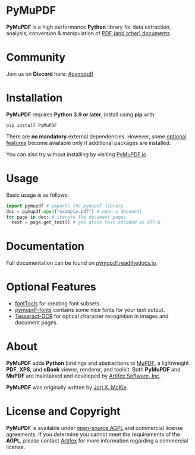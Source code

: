 # PyMuPDF

**PyMuPDF** is a high performance **Python** library for data extraction, analysis, conversion & manipulation of [PDF (and other) documents](https://pymupdf.readthedocs.io/en/latest/the-basics.html#supported-file-types).

# Community
Join us on **Discord** here: [#pymupdf](https://discord.gg/TSpYGBW4eq)


# Installation

**PyMuPDF** requires **Python 3.9 or later**, install using **pip** with:

`pip install PyMuPDF`

There are **no mandatory** external dependencies. However, some [optional features](#pymupdf-optional-features) become available only if additional packages are installed.

You can also try without installing by visiting [PyMuPDF.io](https://pymupdf.io/#examples).


# Usage

Basic usage is as follows:

```python
import pymupdf # imports the pymupdf library
doc = pymupdf.open("example.pdf") # open a document
for page in doc: # iterate the document pages
  text = page.get_text() # get plain text encoded as UTF-8

```


# Documentation

Full documentation can be found on [pymupdf.readthedocs.io](https://pymupdf.readthedocs.io).



# <a id="pymupdf-optional-features"></a>Optional Features

* [fontTools](https://pypi.org/project/fonttools/) for creating font subsets.
* [pymupdf-fonts](https://pypi.org/project/pymupdf-fonts/) contains some nice fonts for your text output.
* [Tesseract-OCR](https://github.com/tesseract-ocr/tesseract) for optical character recognition in images and document pages.



# About

**PyMuPDF** adds **Python** bindings and abstractions to [MuPDF](https://mupdf.com/), a lightweight **PDF**, **XPS**, and **eBook** viewer, renderer, and toolkit. Both **PyMuPDF** and **MuPDF** are maintained and developed by [Artifex Software, Inc](https://artifex.com).

**PyMuPDF** was originally written by [Jorj X. McKie](mailto:jorj.x.mckie@outlook.de).


# License and Copyright

**PyMuPDF** is available under [open-source AGPL](https://www.gnu.org/licenses/agpl-3.0.html) and commercial license agreements. If you determine you cannot meet the requirements of the **AGPL**, please contact [Artifex](https://artifex.com/contact/pymupdf-inquiry.php) for more information regarding a commercial license.




